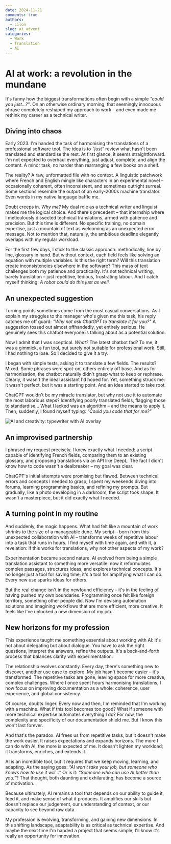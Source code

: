 ```yaml
---
date: 2024-11-21
comments: true
authors:
  - Lilon
slug: ai_advent
categories:
  - Work
  - Translation
  - AI
---
```


# AI at work: a revolution in the mundane

It's funny how the biggest transformations often begin with a simple *"could you just...?"*. On an otherwise ordinary morning, that seemingly innocuous phrase completely reshaped my approach to work – and even made me rethink my career as a technical writer.

## Diving into chaos

Early 2023. I'm handed the task of harmonising the translations of a professional software tool. The idea is to *“just”* review what hasn't been translated and standardise the rest. At first glance, it seems straightforward. I'm not expected to overhaul everything, just adjust, complete, and align the content. A minor task, no harder than rearranging a few books on a shelf.

The reality? A raw, unformatted file with no context. A linguistic patchwork where French and English mingle like characters in an experimental novel – occasionally coherent, often inconsistent, and sometimes outright surreal. Some sections resemble the output of an early-2000s machine translator. Even words in my native language baffle me.

Doubt creeps in. *Why me?* My dual role as a technical writer and linguist makes me the logical choice. And there's precedent – that internship where I meticulously dissected technical translations, armed with patience and precision. But this time is different. No specific training, no domain expertise, just a mountain of text as welcoming as an unexpected error message. Not to mention that, naturally, the ambitious deadline elegantly overlaps with my regular workload.

For the first few days, I stick to the classic approach: methodically, line by line, glossary in hand. But without context, each field feels like solving an equation with multiple variables. Is this the right term? Will this translation create inconsistencies elsewhere in the software? This mass of text challenges both my patience and practicality. It's not technical writing, barely translation – just repetitive, tedious, frustrating labour. And I catch myself thinking: *A robot could do this just as well.*

## An unexpected suggestion

Turning points sometimes come from the most casual conversations. As I explain my struggles to the manager who's given me this task, his reply catches me off guard: *"Why not ask ChatGPT to translate it for you?"* A suggestion tossed out almost offhandedly, yet entirely serious. He genuinely sees this chatbot everyone is talking about as a potential solution.

Now I admit that I was sceptical. *What?* The latest chatbot fad? To me, it was a gimmick, a fun tool, but surely not suitable for professional work. Still, I had nothing to lose. So I decided to give it a try.

I began with simple tests, asking it to translate a few fields. The results? Mixed. Some phrases were spot-on, others entirely off base. And as for harmonisation, the chatbot naturally didn't grasp what to keep or rephrase. Clearly, it wasn't the ideal assistant I'd hoped for. Yet, something struck me: it wasn't perfect, but it was a starting point. And an idea started to take root.

ChatGPT wouldn't be my miracle translator, but why not use it to automate the most laborious steps? Identifying poorly translated fields, flagging those to standardise... What I lacked was an algorithm – and the means to apply it. Then, suddenly, I found myself typing: *"Could you code that for me?"*

![AI and creativity: typewriter with AI overlay](https://images-wixmp-ed30a86b8c4ca887773594c2.wixmp.com/f/09c917d0-f5ca-4b29-a706-5e3ed5489e13/dilk84k-5ac52eb8-b77c-4daa-9288-d229b512d53e.jpg/v1/fill/w_1280,h_962,q_75,strp/evolving_creativity__an_ai_doodle_by_li__lon_dilk84k-fullview.jpg?token=eyJ0eXAiOiJKV1QiLCJhbGciOiJIUzI1NiJ9.eyJzdWIiOiJ1cm46YXBwOjdlMGQxODg5ODIyNjQzNzNhNWYwZDQxNWVhMGQyNmUwIiwiaXNzIjoidXJuOmFwcDo3ZTBkMTg4OTgyMjY0MzczYTVmMGQ0MTVlYTBkMjZlMCIsIm9iaiI6W1t7ImhlaWdodCI6Ijw9OTYyIiwicGF0aCI6IlwvZlwvMDljOTE3ZDAtZjVjYS00YjI5LWE3MDYtNWUzZWQ1NDg5ZTEzXC9kaWxrODRrLTVhYzUyZWI4LWI3N2MtNGRhYS05Mjg4LWQyMjliNTEyZDUzZS5qcGciLCJ3aWR0aCI6Ijw9MTI4MCJ9XV0sImF1ZCI6WyJ1cm46c2VydmljZTppbWFnZS5vcGVyYXRpb25zIl19.K_bY8dDZNEFmymZKPxri6ghFU9Ya1zMJ_ULv1IMr6MM)

## An improvised partnership

I phrased my request precisely. I knew exactly what I needed: a script capable of identifying French fields, comparing them to an existing glossary, and proposing translations via an API like DeepL. The fact I didn't know how to code wasn't a dealbreaker – my goal was clear.

ChatGPT's initial attempts were promising but flawed. Between technical errors and concepts I needed to grasp, I spent my weekends diving into forums, learning programming basics, and refining my prompts. But gradually, like a photo developing in a darkroom, the script took shape. It wasn't a masterpiece, but it did exactly what I needed.

## A turning point in my routine

And suddenly, the magic happens. What had felt like a mountain of work shrinks to the size of a manageable dune. My script – born from this unexpected collaboration with AI – transforms weeks of repetitive labour into a task that runs in hours. I find myself with time again, and with it, a revelation: if this works for translations, why not other aspects of my work?

Experimentation became second nature. AI evolved from being a simple translation assistant to something more versatile: now it reformulates complex passages, structures ideas, and explores technical concepts. It's no longer just a tool for saving time; it's a tool for amplifying what I can do. Every new use sparks ideas for others.

But the real change isn't in the newfound efficiency – it's in the feeling of having pushed my own boundaries. Programming once felt like foreign territory, something other people did. Now I'm devising automation solutions and imagining workflows that are more efficient, more creative. It feels like I've unlocked a new dimension of my job.

## New horizons for my profession

This experience taught me something essential about working with AI: it's not about delegating but about dialogue. You have to ask the right questions, interpret the answers, refine the outputs. It's a back-and-forth process that balances clarity with experimentation.

The relationship evolves constantly. Every day, there's something new to discover, another use case to explore. My job hasn't become easier – it's transformed. The repetitive tasks are gone, leaving space for more creative, complex challenges. Where I once spent hours harmonising translations, I now focus on improving documentation as a whole: coherence, user experience, and global consistency.

Of course, doubts linger. Every now and then, I'm reminded that I'm working with a machine. What if this tool becomes too good? What if someone with more technical expertise automates everything I do? For now, the complexity and specificity of our documentation shield me. But I know this won't last forever.

And that's the paradox. AI frees us from repetitive tasks, but it doesn't make the work easier. It raises expectations and expands horizons. The more I can do with AI, the more is expected of me. It doesn't lighten my workload; it transforms, enriches, and extends it.

AI is an incredible tool, but it requires that we keep moving, learning, and adapting. As the saying goes: *“AI won't take your job, but someone who knows how to use it will...”* Or is it: *“Someone who can use AI better than you.”*? That thought, both daunting and exhilarating, has become a source of motivation.

Because ultimately, AI remains a tool that depends on our ability to guide it, feed it, and make sense of what it produces. It amplifies our skills but doesn't replace our judgement, our understanding of context, or our capacity to see beyond raw data.

My profession is evolving, transforming, and gaining new dimensions. In this shifting landscape, adaptability is as critical as technical expertise. And maybe the next time I'm handed a project that seems simple, I'll know it's really an opportunity for innovation.
